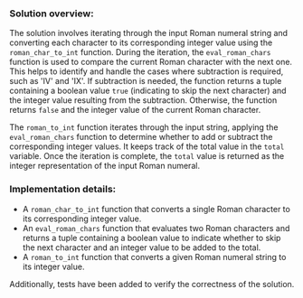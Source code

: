 ### Solution overview:
The solution involves iterating through the input Roman numeral string and converting each character to its corresponding integer value using the `roman_char_to_int` function. During the iteration, the `eval_roman_chars` function is used to compare the current Roman character with the next one. This helps to identify and handle the cases where subtraction is required, such as 'IV' and 'IX'. If subtraction is needed, the function returns a tuple containing a boolean value `true` (indicating to skip the next character) and the integer value resulting from the subtraction. Otherwise, the function returns `false` and the integer value of the current Roman character.

The `roman_to_int` function iterates through the input string, applying the `eval_roman_chars` function to determine whether to add or subtract the corresponding integer values. It keeps track of the total value in the `total` variable. Once the iteration is complete, the `total` value is returned as the integer representation of the input Roman numeral.

### Implementation details:
- A `roman_char_to_int` function that converts a single Roman character to its corresponding integer value.
- An `eval_roman_chars` function that evaluates two Roman characters and returns a tuple containing a boolean value to indicate whether to skip the next character and an integer value to be added to the total.
- A `roman_to_int` function that converts a given Roman numeral string to its integer value.

Additionally, tests have been added to verify the correctness of the solution.

